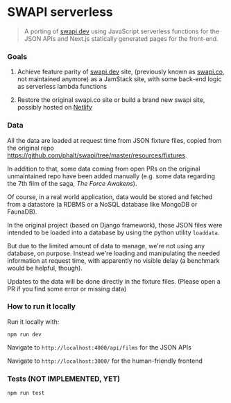 # SWAPI serverless

>   A porting of [swapi.dev](https://swapi.dev) using JavaScript serverless 
    functions for the JSON APIs and Next.js statically generated pages for the 
    front-end.

### Goals
1.  Achieve feature parity of [swapi.dev](https://swapi.dev) site, (previously 
    known as [swapi.co](swapi.co), not maintained anymore) as a JamStack site, 
    with some back-end logic as serverless lambda functions

2.  Restore the original swapi.co site or build a brand new swapi site, possibly 
    hosted on [Netlify](www.netlify.com)

### Data
All the data are loaded at request time from JSON fixture files, copied from 
the original repo https://github.com/phalt/swapi/tree/master/resources/fixtures.

In addition to that, some data coming from open PRs on the original unmaintained
repo have been added manually (e.g. some data regarding the 7th film of the 
saga, *The Force Awakens*).

Of course, in a real world application, data would be stored and fetched
from a datastore (a RDBMS or a NoSQL database like MongoDB or FaunaDB).

In the original project (based on Django framework), those JSON files were
intended to be loaded into a database by using the python utility `loaddata`.

But due to the limited amount of data to manage, we're not using any database,
on purpose. Instead we're loading and manipulating the needed information at 
request time, with apparently no visible delay (a benchmark would be helpful, 
though).

Updates to the data will be done directly in the fixture files. 
(Please open a PR if you find some error or missing data)

### How to run it locally
Run it locally with:
```
npm run dev
```

Navigate to `http://localhost:4000/api/films` for the JSON APIs

Navigate to `http://localhost:3000/` for the human-friendly frontend

### Tests (NOT IMPLEMENTED, YET)

```
npm run test
```
